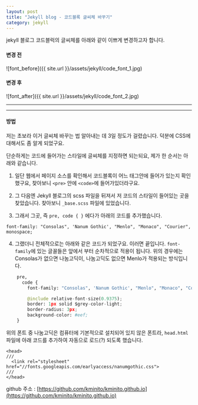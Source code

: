 ```yaml
---
layout: post
title: "Jekyll blog - 코드블록 글씨체 바꾸기"
category: jekyll
---
```


jekyll 블로그 코드블럭의 글씨체를 아래와 같이 이쁘게 변경하고자 합니다.

#### 변경 전
![font_before]({{ site.url }}/assets/jekyll/code_font_1.jpg)


#### 변경 후
![font_after]({{ site.url }}/assets/jekyll/code_font_2.jpg)


___
___

#### **방법**
저는 초보라 이거 글씨체 바꾸는 법 알아내는 데 3일 정도가 걸렸습니다. 덕분에 CSS에 대해서도 좀 알게 되었구요.  

단순하게는 코드에 들어가는 스타일에 글씨체를 지정하면 되는되요, 제가 한 순서는 아래와 같습니다.

1. 일단 웹에서 페이지 소스를 확인해서 코드블록이 어느 태그안에 들어가 있는지 확인했구요, 찾아보니 `<pre>` 안에 `<code>`에 들어가있더라구요.

2. 그 다음엔 Jekyll 블로그의 scss 파일을 뒤져서 저 코드의 스타일이 들어있는 곳을 찾았습니다. 찾아보니 `_base.scss` 파일에 있었습니다.

3. 그래서 그곳, 즉 `pre, code { }` 에다가 아래의 코드를 추가했습니다.  
  ```
  font-family: "Consolas", 'Nanum Gothic', "Menlo", "Monaco", "Courier", monospace;
  ```

4. 그랬더니 전체적으로는 아래와 같은 코드가 되었구요. 이러면 끝입니다. `font-family`에 있는 글꼴들은 앞에서 부터 순차적으로 적용이 됩니다. 위의 경우에는 Consolas가 없으면 나눔고딕이, 나눔고딕도 없으면 Menlo가 적용되는 방식입니다.
  ```python
      pre,
        code {
          font-family: "Consolas", 'Nanum Gothic', "Menlo", "Monaco", "Courier", monospace;

          @include relative-font-size(0.9375);
          border: 1px solid $grey-color-light;
          border-radius: 3px;
          background-color: #eef;
      }
  ```


  위의 폰트 중 나눔고딕은 컴퓨터에 기본적으로 설치되어 있지 않은 폰트라, `head.html` 파일에 아래 코드를 추가하여 자동으로 로드(?) 되도록 했습니다.
  ```
  <head>
  ///
    <link rel="stylesheet" href="//fonts.googleapis.com/earlyaccess/nanumgothic.css">
  ///
  </head>
  ```


github 주소 : [https://github.com/kminito/kminito.github.io](https://github.com/kminito/kminito.github.io)
